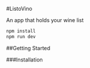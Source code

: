 #ListoVino

An app that holds your wine list

```sh
npm install
npm run dev
```


##Getting Started

###Installation